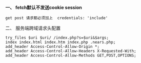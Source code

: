 **一、 fetch默认不发送cookie session**

```
get post 请求都必须加上  credentials: 'include'
```

二、 服务端跨域请求头配置

```
try_files $uri $uri/ /index.php?s=$uri&$args;
index index.html index.htm index.php .nears.php;
add_header Access-Control-Allow-Origin *;
add_header Access-Control-Allow-Headers X-Requested-With;
add_header Access-Control-Allow-Methods GET,POST,OPTIONS;
```



